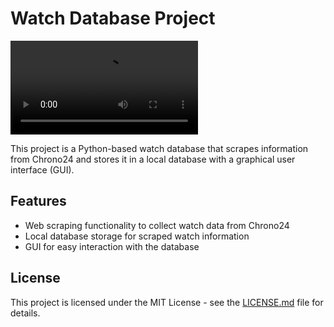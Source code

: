 # Watch Database Project

![Watch Database Demo](assets/watch-data.mp4)

This project is a Python-based watch database that scrapes information from Chrono24 and stores it in a local database with a graphical user interface (GUI).

## Features

- Web scraping functionality to collect watch data from Chrono24
- Local database storage for scraped watch information
- GUI for easy interaction with the database

## License

This project is licensed under the MIT License - see the [LICENSE.md](LICENSE.md) file for details.